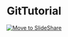 # GitTutorial

<html>
<head>
<meta name="viewport" content="width=device-width; initial-scale=1.0; maximum-scale=1.0; user-scalable=0;">
</head>
<body style="margin:0px;padding:0px;overflow:hidden;text-align:center">
  
  <a href="https://www.slideshare.net/ssuser400036/git-tutorial-139106304">
  <img src="https://user-images.githubusercontent.com/12404118/55349000-8401b000-54f3-11e9-92dc-21baddbefc7c.png" alt="Move to SlideShare"/>
  </a>
  
</body>
</html>

